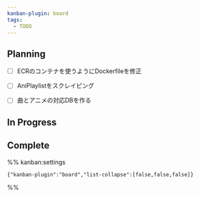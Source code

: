 ```yaml
---
kanban-plugin: board
tags:
  - TODO
---
```


## Planning

- [ ] ECRのコンテナを使うようにDockerfileを修正
- [ ] AniPlaylistをスクレイピング
- [ ] 曲とアニメの対応DBを作る


## In Progress



## Complete





%% kanban:settings
```
{"kanban-plugin":"board","list-collapse":[false,false,false]}
```
%%